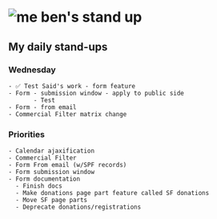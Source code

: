 # ![me](https://avatars2.githubusercontent.com/u/5232044?s=50&v=4) ben's stand up

## My daily stand-ups

###  Wednesday

    - ✅ Test Said's work - form feature
    - Form - submission window - apply to public side
           - Test
    - Form - from email
    - Commercial Filter matrix change
 
### Priorities 

    - Calendar ajaxification
    - Commercial Filter
    - Form From email (w/SPF records)
    - Form submission window
    - Form documentation
      - Finish docs
      - Make donations page part feature called SF donations
      - Move SF page parts
      - Deprecate donations/registrations
      
